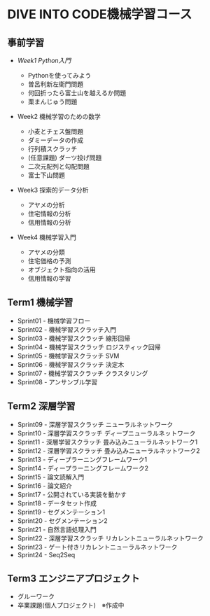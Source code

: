 # DIVE INTO CODE機械学習コース

## 事前学習
- *Week1 Python入門*
  - <a href="https://github.com/obata01/diveintocode-ml/blob/master/kadai/week01/week1_kadai01.ipynb" style="text-decoration: none">Pythonを使ってみよう</a>
  - <a href="https://github.com/obata01/diveintocode-ml/blob/master/kadai/week01/week1-02_kadai01.ipynb" style="text-decoration: none">曽呂利新左衛門問題</a>
  - <a href="https://github.com/obata01/diveintocode-ml/blob/master/kadai/week01/week1-02_kadai02.ipynb" style="text-decoration: none">何回折ったら富士山を越えるか問題</a>
  - <a href="https://github.com/obata01/diveintocode-ml/blob/master/kadai/week01/week1-02_kadai03.ipynb" style="text-decoration: none">栗まんじゅう問題</a>
  

- Week2 機械学習のための数学
  - <a href="https://github.com/obata01/diveintocode-ml/blob/master/kadai/week02/week02-01_kadai01.ipynb" style="text-decoration: none">小麦とチェス盤問題</a>
  - <a href="https://github.com/obata01/diveintocode-ml/blob/master/kadai/week02/week02-01_kadai02.ipynb" style="text-decoration: none">ダミーデータの作成</a>
  - <a href="https://github.com/obata01/diveintocode-ml/blob/master/kadai/week02/week02-01_kadai03.ipynb" style="text-decoration: none">行列積スクラッチ</a>
  - <a href="https://github.com/obata01/diveintocode-ml/blob/master/kadai/week02/week02-01_kadai04.ipynb" style="text-decoration: none">(任意課題) ダーツ投げ問題</a>
  - <a href="https://github.com/obata01/diveintocode-ml/blob/master/kadai/week02/week02-02_kadai01.ipynb" style="text-decoration: none">二次元配列と勾配問題</a>
  - <a href="https://github.com/obata01/diveintocode-ml/blob/master/kadai/week02/week02-02_kadai02.ipynb" style="text-decoration: none">富士下山問題</a>
  

- Week3 探索的データ分析
  - <a href="https://github.com/obata01/diveintocode-ml/blob/master/kadai/week03/week03-01_kadai01.ipynb" style="text-decoration: none">アヤメの分析</a>
  - <a href="https://github.com/obata01/diveintocode-ml/blob/master/kadai/week03/week03-01_kadai02.ipynb" style="text-decoration: none">住宅情報の分析</a>
  - <a href="https://github.com/obata01/diveintocode-ml/blob/master/kadai/week03/week03-02_kadai01.ipynb" style="text-decoration: none">信用情報の分析</a>
  

- Week4 機械学習入門
  - <a href="https://github.com/obata01/diveintocode-ml/blob/master/kadai/week04/week04-01_kadai01.ipynb" style="text-decoration: none">アヤメの分類</a>
  - <a href="https://github.com/obata01/diveintocode-ml/blob/master/kadai/week04/week04-01_kadai02.ipynb" style="text-decoration: none">住宅価格の予測</a>
  - <a href="https://github.com/obata01/diveintocode-ml/blob/master/kadai/week04/week04-01_kadai03.ipynb" style="text-decoration: none">オブジェクト指向の活用</a>
  - <a href="https://github.com/obata01/diveintocode-ml/blob/master/kadai/week04/week04-02_kadai01.ipynb" style="text-decoration: none">信用情報の学習</a>
  

## Term1 機械学習
- <a href="" style="text-decoration: none">Sprint01 - 機械学習フロー</a>
- <a href="" style="text-decoration: none">Sprint02 - 機械学習スクラッチ入門</a>
- <a href="https://github.com/obata01/diveintocode-ml/blob/master/kadai/Sprint03/01_kadai/Sprint03-01_kadai01_sub.ipynb" style="text-decoration: none">Sprint03 - 機械学習スクラッチ 線形回帰</a>
- <a href="https://github.com/obata01/diveintocode-ml/blob/master/kadai/Sprint04/01_kadai/Sprint04-01_kadai01.ipynb" style="text-decoration: none">Sprint04 - 機械学習スクラッチ ロジスティック回帰</a>
- <a href="https://github.com/obata01/diveintocode-ml/blob/master/kadai/Sprint05/kadai/Sprint05-01_kadai01.ipynb" style="text-decoration: none">Sprint05 - 機械学習スクラッチ SVM</a>
- <a href="https://github.com/obata01/diveintocode-ml/blob/master/kadai/Sprint06/kadai/Sprint06-01_kadai01.ipynb" style="text-decoration: none">Sprint06 - 機械学習スクラッチ 決定木</a>
- <a href="https://github.com/obata01/diveintocode-ml/blob/master/kadai/Sprint07/kadai/Sprint07-01_kadai01.ipynb" style="text-decoration: none">Sprint07 - 機械学習スクラッチ クラスタリング</a>
- <a href="https://github.com/obata01/diveintocode-ml/blob/master/kadai/Sprint08/kadai/Sprint08-01_kadai01.ipynb" style="text-decoration: none">Sprint08 - アンサンブル学習</a>


## Term2 深層学習
- <a href="https://github.com/obata01/diveintocode-ml/blob/master/kadai/Sprint09/kadai/Sprint09-01_kadai01.ipynb" style="text-decoration: none">Sprint09 - 深層学習スクラッチ ニューラルネットワーク</a>
- <a href="https://github.com/obata01/diveintocode-ml/blob/master/kadai/Sprint10/kadai/Sprint10-01_kadai01.ipynb" style="text-decoration: none">Sprint10 - 深層学習スクラッチ ディープニューラルネットワーク</a>
- <a href="https://github.com/obata01/diveintocode-ml/blob/master/kadai/Sprint11/kadai/Sprint11-01_kadai01.ipynb" style="text-decoration: none">Sprint11 - 深層学習スクラッチ 畳み込みニューラルネットワーク1</a>
- <a href="https://github.com/obata01/diveintocode-ml/blob/master/kadai/Sprint12/kadai/Sprint12-01_kadai01.ipynb" style="text-decoration: none">Sprint12 - 深層学習スクラッチ 畳み込みニューラルネットワーク2</a>
- <a href="https://github.com/obata01/diveintocode-ml/blob/master/kadai/Sprint13/kadai/Sprint13-01_kadai01.ipynb" style="text-decoration: none">Sprint13 - ディープラーニングフレームワーク1</a>
- <a href="https://github.com/obata01/diveintocode-ml/blob/master/kadai/Sprint14/kadai/Sprint14-01_kadai01.ipynb" style="text-decoration: none">Sprint14 - ディープラーニングフレームワーク2</a>
- <a href="https://github.com/obata01/diveintocode-ml/blob/master/kadai/Sprint15/kadai/Sprint15-01_kadai01.ipynb" style="text-decoration: none">Sprint15 - 論文読解入門</a>
- <a href="" style="text-decoration: none">Sprint16 - 論文紹介</a>
- <a href="https://github.com/obata01/diveintocode-ml/blob/master/kadai/Sprint17/kadai/Sprint17-01_kadai01.ipynb" style="text-decoration: none">Sprint17 - 公開されている実装を動かす</a>
- <a href="https://github.com/obata01/diveintocode-ml/blob/master/kadai/Sprint18/Sprint18-01_kadai01.ipynb" style="text-decoration: none">Sprint18 - データセット作成</a>
- <a href="https://github.com/obata01/diveintocode-ml/blob/master/kadai/Sprint19/Sprint19-01_kadai01.ipynb" style="text-decoration: none">Sprint19 - セグメンテーション1</a>
- <a href="https://github.com/obata01/diveintocode-ml/blob/master/kadai/Sprint20/Sprint20-01_kadai01.ipynb" style="text-decoration: none">Sprint20 - セグメンテーション2</a>
- <a href="https://github.com/obata01/diveintocode-ml/blob/master/kadai/Sprint21/kadai/Sprint21-01_kadai01.ipynb" style="text-decoration: none">Sprint21 - 自然言語処理入門</a>
- <a href="https://github.com/obata01/diveintocode-ml/blob/master/kadai/Sprint22/kadai/Sprint22-01_kadai01.ipynb" style="text-decoration: none">Sprint22 - 深層学習スクラッチ リカレントニューラルネットワーク</a>
- <a href="https://github.com/obata01/diveintocode-ml/blob/master/kadai/Sprint23/Sprint23-01_kadai01.ipynb" style="text-decoration: none">Sprint23 - ゲート付きリカレントニューラルネットワーク</a>
- <a href="https://github.com/obata01/diveintocode-ml/blob/master/kadai/Sprint24/Sprint24-01_kadai01.ipynb" style="text-decoration: none">Sprint24 - Seq2Seq</a>

## Term3 エンジニアプロジェクト
- <a href="https://github.com/obata01/groupwork" style="text-decoration: none">グルーワーク</a>
- <a href="" style="text-decoration: none">卒業課題(個人プロジェクト)　※作成中</a>
